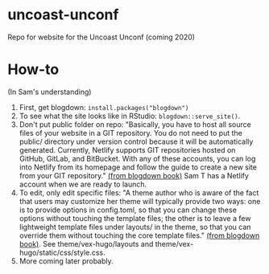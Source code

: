 # uncoast-unconf

Repo for website for the Uncoast Unconf (coming 2020)

# How-to
(In Sam's understanding)

1. First, get blogdown: `install.packages("blogdown")`
2. To see what the site looks like in RStudio: `blogdown::serve_site()`.
2. Don't put public folder on repo: "Basically, you have to host all source files of your website in a GIT repository. You do not need to put the public/ directory under version control because it will be automatically generated. Currently, Netlify supports GIT repositories hosted on GitHub, GitLab, and BitBucket. With any of these accounts, you can log into Netlify from its homepage and follow the guide to create a new site from your GIT repository." [(from blogdown book)](https://bookdown.org/yihui/blogdown/netlify.html) Sam T has a Netlify account when we are ready to launch.
3. To edit, only edit specific files: "A theme author who is aware of the fact that users may customize her theme will typically provide two ways: one is to provide options in config.toml, so that you can change these options without touching the template files; the other is to leave a few lightweight template files under layouts/ in the theme, so that you can override them without touching the core template files." [(from blogdown book)](https://bookdown.org/yihui/blogdown/custom-layouts.html). See theme/vex-hugo/layouts and theme/vex-hugo/static/css/style.css.
4. More coming later probably.
